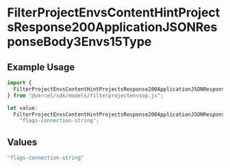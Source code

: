 # FilterProjectEnvsContentHintProjectsResponse200ApplicationJSONResponseBody3Envs15Type

## Example Usage

```typescript
import {
  FilterProjectEnvsContentHintProjectsResponse200ApplicationJSONResponseBody3Envs15Type,
} from "@vercel/sdk/models/filterprojectenvsop.js";

let value:
  FilterProjectEnvsContentHintProjectsResponse200ApplicationJSONResponseBody3Envs15Type =
    "flags-connection-string";
```

## Values

```typescript
"flags-connection-string"
```